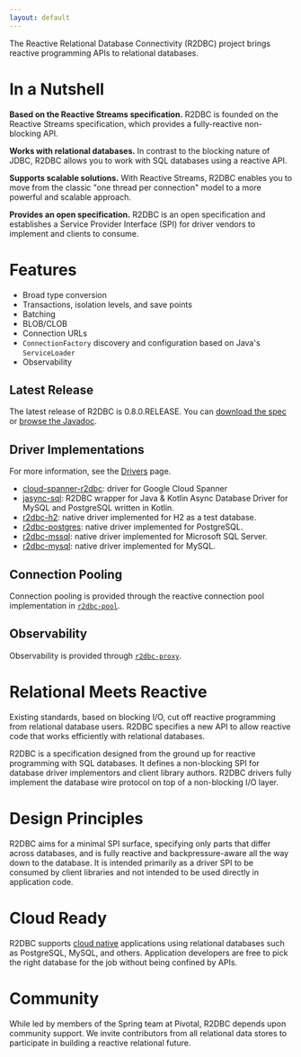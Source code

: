 ```yaml
---
layout: default
---
```


The Reactive Relational Database Connectivity (R2DBC) project brings reactive programming APIs to relational databases.

# In a Nutshell

**Based on the Reactive Streams specification.** R2DBC is founded on the Reactive Streams specification, which provides a fully-reactive non-blocking API.

**Works with relational databases.** In contrast to the blocking nature of JDBC, R2DBC allows you to work with SQL databases using a reactive API.

**Supports scalable solutions.** With Reactive Streams, R2DBC enables you to move from the classic "one thread per connection" model to a more powerful and scalable approach.

**Provides an open specification.** R2DBC is an open specification and establishes a Service Provider Interface (SPI) for driver vendors to implement and clients to consume.

# Features

* Broad type conversion
* Transactions, isolation levels, and save points
* Batching
* BLOB/CLOB
* Connection URLs
* `ConnectionFactory` discovery and configuration based on Java's `ServiceLoader`
* Observability

## Latest Release

The latest release of R2DBC is 0.8.0.RELEASE. You can [download the spec](/spec/0.8.0.RELEASE/spec/html/) or [browse the Javadoc](/spec/0.8.0.RELEASE/api/).

## Driver Implementations

For more information, see the [Drivers](/drivers/) page.

* [cloud-spanner-r2dbc](https://github.com/GoogleCloudPlatform/cloud-spanner-r2dbc): driver for Google Cloud Spanner
* [jasync-sql](https://github.com/jasync-sql/jasync-sql): R2DBC wrapper for Java & Kotlin Async Database Driver for MySQL and PostgreSQL written in Kotlin.
* [r2dbc-h2](https://github.com/r2dbc/r2dbc-h2): native driver implemented for H2 as a test database.
* [r2dbc-postgres](https://github.com/r2dbc/r2dbc-postgresql): native driver implemented for PostgreSQL.
* [r2dbc-mssql](https://github.com/r2dbc/r2dbc-mssql): native driver implemented for Microsoft SQL Server.
* [r2dbc-mysql](https://github.com/mirromutth/r2dbc-mysql): native driver implemented for MySQL.

## Connection Pooling

Connection pooling is provided through the reactive connection pool implementation in [`r2dbc-pool`](https://github.com/r2dbc/r2dbc-pool).

## Observability

Observability is provided through [`r2dbc-proxy`](https://github.com/r2dbc/r2dbc-proxy).

# Relational Meets Reactive

Existing standards, based on blocking I/O, cut off reactive programming from relational database users. R2DBC specifies a new API to allow reactive code that works efficiently with relational databases.

R2DBC is a specification designed from the ground up for reactive programming with SQL databases. It defines a non-blocking SPI for database driver implementors and client library authors. R2DBC drivers fully implement the database wire protocol on top of a non-blocking I/O layer.

# Design Principles

R2DBC aims for a minimal SPI surface, specifying only parts that differ across databases, and is fully reactive and backpressure-aware all the way down to the database. It is intended primarily as a driver SPI to be consumed by client libraries and not intended to be used directly in application code.

# Cloud Ready

R2DBC supports [cloud native](https://pivotal.io/cloud-native) applications using relational databases such as PostgreSQL, MySQL, and others. Application developers are free to pick the right database for the job without being confined by APIs.

# Community

While led by members of the Spring team at Pivotal, R2DBC depends upon community support. We invite contributors from all relational data stores to participate in building a reactive relational future.
